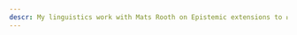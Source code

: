 ```yaml
---
descr: My linguistics work with Mats Rooth on Epistemic extensions to ᴋᴀᴛ (Epiᴋᴀᴛ) was accepted to SCiL 2020
---
```

